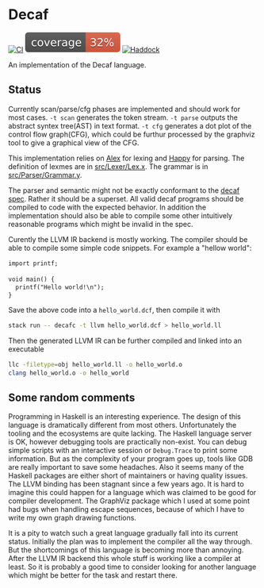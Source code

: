 # Decaf 
[![CI](https://github.com/zhangjunphy/decaf/actions/workflows/haskell.yml/badge.svg)](https://github.com/zhangjunphy/decaf/actions/workflows/haskell.yml) 
[![Coverage](https://raw.githubusercontent.com/zhangjunphy/decaf/gh-pages/coverage/badge.svg)](https://zhangjunphy.github.io/decaf/coverage/hpc_index.html)
[![Haddock](https://img.shields.io/badge/Haddock-Decaf-blue?logo=haskell)](https://zhangjunphy.github.io/decaf/haddock/index.html)

An implementation of the Decaf language.

## Status
Currently scan/parse/cfg phases are implemented and should work for most cases.
`-t scan` generates the token stream. `-t parse` outputs the abstract syntex tree(AST) in text format. `-t cfg` generates a dot plot of the control flow graph(CFG), which could be furthur processed by the graphviz tool to give a graphical view of the CFG.


This implementation relies on [Alex](https://github.com/haskell/alex) for lexing and [Happy](https://github.com/haskell/happy) for parsing. The definition of lexmes are in [src/Lexer/Lex.x](src/Lexer/Lex.x). The grammar is in [src/Parser/Grammar.y](src/Parser/Grammar.y).


The parser and semantic might not be exactly conformant to the [decaf spec](https://cons.mit.edu/fa18/handout-pdfs/01-decaf-spec.pdf). Rather it should be a superset. All valid decaf programs should be compiled to code with the expected behavior. In addition the implementation should also be able to compile some other intuitively reasonable programs which might be invalid in the spec.


Curently the LLVM IR backend is mostly working. The compiler should be able to compile some simple code snippets. For example a "hellow world":
```
import printf;

void main() {
  printf("Hello world!\n");
}
```

Save the above code into a `hello_world.dcf`, then compile it with
```bash 
stack run -- decafc -t llvm hello_world.dcf > hello_world.ll
```

Then the generated LLVM IR can be further compiled and linked into an executable 
```bash
llc -filetype=obj hello_world.ll -o hello_world.o
clang hello_world.o -o hello_world
```

## Some random comments
Programming in Haskell is an interesting experience. The design of this language is dramatically different from most others. Unfortunately the tooling and the ecosystems are quite lacking. The Haskell language server is OK, however debugging tools are practically non-exist. You can debug simple scripts with an interactive session or `Debug.Trace` to print some information. But as the complexity of your program goes up, tools like GDB are really important to save some headaches. Also it seems many of the Haskell packages are either short of maintainers or having quality issues. The LLVM binding has been stagnant since a few years ago. It is hard to imagine this could happen for a language which was claimed to be good for compiler development. The GraphViz package which I used at some point had bugs when handling escape sequences, because of which I have to write my own graph drawing functions.

It is a pity to watch such a great language gradually fall into its current status. Initially the plan was to implement the compiler all the way through. But the shortcomings of this language is becoming more than annoying. After the LLVM IR backend this whole stuff is working like a compiler at least. So it is probably a good time to consider looking for another language which might be better for the task and restart there.

